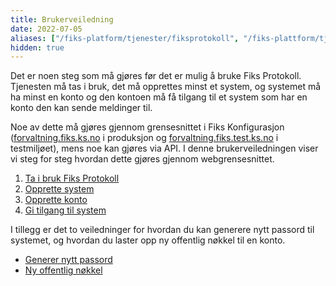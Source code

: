 ```yaml
---
title: Brukerveiledning
date: 2022-07-05
aliases: ["/fiks-platform/tjenester/fiksprotokoll", "/fiks-plattform/tjenester/fiksprotokoll/brukerveiledning"]
hidden: true
---
```



Det er noen steg som må gjøres før det er mulig å bruke Fiks Protokoll. Tjenesten må tas i bruk, det må opprettes minst et system, og systemet må ha minst en konto og den kontoen må få tilgang til et system som har en konto den kan sende meldinger til.

Noe av dette må gjøres gjennom grensesnittet i Fiks Konfigurasjon ([forvaltning.fiks.ks.no](forvaltning.fiks.ks.no) i produksjon og [forvaltning.fiks.test.ks.no](forvaltning.fiks.test.ks.no) i testmiljøet), mens noe kan gjøres via API. I denne brukerveiledningen viser vi steg for steg hvordan dette gjøres gjennom webgrensesnittet.

1. [Ta i bruk Fiks Protokoll](/tjenester/fiksprotokoll/brukerveiledning/ta_ibruk_protokoll.md)
1. [Opprette system](/tjenester/fiksprotokoll/brukerveiledning/opprette_system.md)
1. [Opprette konto](/tjenester/fiksprotokoll/brukerveiledning/opprette_konto)
1. [Gi tilgang til system](/tjenester/fiksprotokoll/brukerveiledning/gi_tilgang_til_system.md)

I tillegg er det to veiledninger for hvordan du kan generere nytt passord til systemet, og hvordan du laster opp ny offentlig nøkkel til en konto.
* [Generer nytt passord](/tjenester/fiksprotokoll/brukerveiledning/nytt_passord.md)
* [Ny offentlig nøkkel](/tjenester/fiksprotokoll/brukerveiledning/laste_opp_ny_offentlig_nokkel.md)